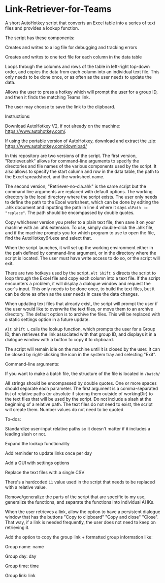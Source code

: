 # Link-Retriever-for-Teams
A short AutoHotkey script that converts an Excel table into a series of text files and provides a lookup function.

The script has these components:

Creates and writes to a log file for debugging and tracking errors

Creates and writes to one text file for each column in the data table

Loops through the columns and rows of the table in left-right top-down order, and copies the data from each column into an individual text file. This only needs to be done once, or as often as the user needs to update the data.

Allows the user to press a hotkey which will prompt the user for a group ID, and then it finds the matching Teams link.

The user may choose to save the link to the clipboard.


Instructions:

Download AutoHotkey V2, if not already on the machine: https://www.autohotkey.com/.

If using the portable version of AutoHotkey, download and extract the .zip: https://www.autohotkey.com/download/

In this repository are two versions of the script. The first version, "Retriever.ahk" allows for command-line arguments to specify the directories and file names of the various components used by the script. It also allows to specify the start column and row in the data table, the path to the Excel spreadsheet, and the worksheet name.

The second version,  "Retriever-no-cla.ahk" is the same script but the command line arguments are replaced with default options. The working directory is the local directory where the script exists. The user only needs to define the path to the Excel worksheet, which can be done by editing the .ahk document and inputting the path in line 4 where it says `xlPath := "replace"`. The path should be encompassed by double quotes.

Copy whichever version you prefer to a plain text file, then save it on your machine with an .ahk extension. To use, simply double-click the .ahk file, and if the machine prompts you for which program to use to open the file, find the AutoHotkey64.exe and select that.

When the script launches, it will set up the working environment either in the path defined by command-line argument, or in the directory where the script is located. The user must have write access to do so, or the script will exit.

There are two hotkeys used by the script. `Alt Shift S` directs the script to loop through the Excel file and copy each column into a text file. If the script encounters a problem, it will display a dialogue window and request the user's input. This only needs to be done once, to build the text files, but it can be done as often as the user needs in case the data changes.

When updating text files that already exist, the script will prompt the user if the user would like to overwrite the text files, or move them to an archive directory. The default option is to archive the files. This will be replaced with a static settings option in a future update.

`Alt Shift L` calls the lookup function, which prompts the user for a Group ID, then retrieves the link associated with that group ID, and displays it in a dialogue window with a button to copy it to clipboard.

The script will remain idle on the machine until it is closed by the user. It can be closed by right-clicking the icon in the system tray and selecting "Exit".


Command-line arguments:

If you want to make a batch file, the structure of the file is located in `/batch/`

All strings should be encompassed by double quotes. One or more spaces should separate each parameter. The first argument is a comma-separated list of relative paths (or absolute if storing them outside of workingDir) to the text files that will be used by the script. Do not include a slash at the beginning of a relative path. The text files do not need to exist, the script will create them. Number values do not need to be quoted.


To-dos:

Standardize user-input relative paths so it doesn't matter if it includes a leading slash or not.

Expand the lookup functionality

Add reminder to update links once per day

Add a GUI with settings options

Replace the text files with a single CSV

There's a hardcoded `11` value used in the script that needs to be replaced with a relative value.

Remove/generalize the parts of the script that are specific to my use, generalize the functions, and separate the functions into individual AHKs.

When the user retrieves a link, allow the option to have a persistent dialogue window that has the buttons "Copy to clipboard" "Copy and close" "Close". That way, if a link is needed frequently, the user does not need to keep on retrieving it.

Add the option to copy the group link + formatted group information like:

Group name: name

Group day: day

Group time: time

Group link: link
